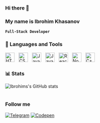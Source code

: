 ### Hi there 👋
### My name is Ibrohim Khasanov

**`Full-Stack Developer`**

### 🧰 Languages and Tools

<img align="left" alt="HTML" width="30px" style="padding-right:10px;" src="https://cdn.jsdelivr.net/gh/devicons/devicon/icons/html5/html5-plain.svg" />
<img align="left" alt="CSS" width="30px" style="padding-right:10px;" src="https://cdn.jsdelivr.net/gh/devicons/devicon/icons/css3/css3-plain.svg" />
<img align="left" alt="Java" width="30px" style="padding-right:10px;" src="https://cdn.jsdelivr.net/gh/devicons/devicon/icons/java/java-original.svg"/>
<img align="left" alt="JavaScript" width="30px" style="padding-right:10px;" src="https://cdn.jsdelivr.net/gh/devicons/devicon/icons/javascript/javascript-plain.svg" />
<img align="left" alt="React" width="30px" style="padding-right:10px;" src="https://cdn.jsdelivr.net/gh/devicons/devicon/icons/react/react-original.svg" />
<img align="left" alt="NodeJS" width="30px" style="padding-right:10px;" src="https://cdn.jsdelivr.net/gh/devicons/devicon/icons/nodejs/nodejs-original.svg" />
<img align="left" alt="C++" width="30px" style="padding-right:10px;" src="https://cdn.jsdelivr.net/gh/devicons/devicon/icons/cplusplus/cplusplus-line.svg" />
<br />

#

### 📊 Stats

![Ibrohims's GitHub stats](https://github-readme-stats.vercel.app/api?username=khasanovibrohim&show_icons=true&theme=dark)

#
### Follow me
 
   [![Telegram](https://img.shields.io/badge/Telegram-090909?style=for-the-badge&logo=Telegram&logoColor=#1DA1F2)](https://t.me/ibroxim_KHasanov) [![Codepen](https://img.shields.io/badge/Codepen-090909?style=for-the-badge&logo=Codepen&logoColor=FF0000)](https://codepen.io/is-slavk)
